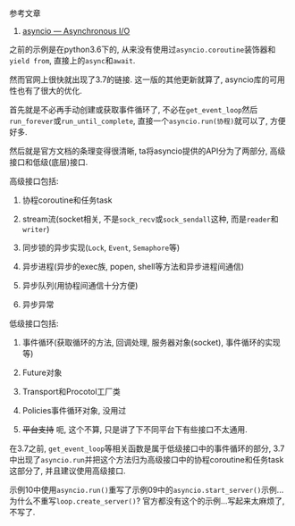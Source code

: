 参考文章

1. [asyncio — Asynchronous I/O](https://docs.python.org/3.7/library/asyncio.html)

之前的示例是在python3.6下的, 从来没有使用过`asyncio.coroutine`装饰器和`yield from`, 直接上的`async`和`await`. 

然而官网上很快就出现了3.7的链接. 这一版的其他更新就算了, asyncio库的可用性也有了很大的优化. 

首先就是不必再手动创建或获取事件循环了, 不必在`get_event_loop`然后`run_forever`或`run_until_complete`, 直接一个`asyncio.run(协程)`就可以了, 方便好多.

然后就是官方文档的条理变得很清晰, ta将asyncio提供的API分为了两部分, 高级接口和低级(底层)接口.

高级接口包括:

1. 协程coroutine和任务task

2. stream流(socket相关, 不是`sock_recv`或`sock_sendall`这种, 而是`reader`和`writer`)

3. 同步锁的异步实现(`Lock`, `Event`, `Semaphore`等)

4. 异步进程(异步的exec族, popen, shell等方法和异步进程间通信)

5. 异步队列(用协程间通信十分方便)

6. 异步异常

低级接口包括:

1. 事件循环(获取循环的方法, 回调处理, 服务器对象(socket), 事件循环的实现等)

2. Future对象

3. Transport和Procotol工厂类

4. Policies事件循环对象, 没用过

5. ~~平台支持~~ 呃, 这个不算, 只是讲了下不同平台下有些接口不太通用.

在3.7之前, `get_event_loop`等相关函数是属于低级接口中的事件循环的部分, 3.7中出现了`asyncio.run`并把这个方法归为高级接口中的协程coroutine和任务task这部分了, 并且建议使用高级接口.

示例10中使用`asyncio.run()`重写了示例09中的`asyncio.start_server()`示例...为什么不重写`loop.create_server()`? 官方都没有这个的示例...写起来太麻烦了, 不写了.